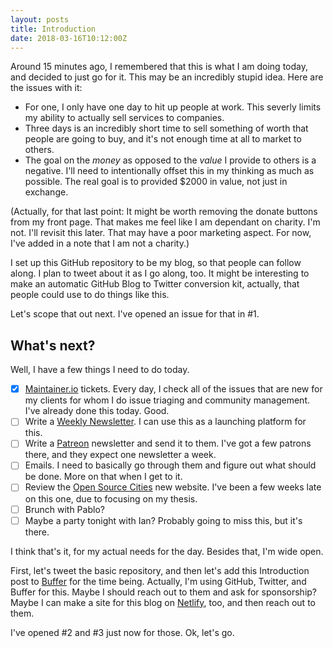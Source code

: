 ```yaml
---
layout: posts
title: Introduction
date: 2018-03-16T10:12:00Z
---
```


Around 15 minutes ago, I remembered that this is what I am doing today, and decided to just go for it. This may be an incredibly stupid idea. Here are the issues with it:

- For one, I only have one day to hit up people at work. This severly limits my ability to actually sell services to companies.
- Three days is an incredibly short time to sell something of worth that people are going to buy, and it's not enough time at all to market to others.
- The goal on the _money_ as opposed to the _value_ I provide to others is a negative. I'll need to intentionally offset this in my thinking as much as possible. The real goal is to provided $2000 in value, not just in exchange.

(Actually, for that last point: It might be worth removing the donate buttons from my front page. That makes me feel like I am dependant on charity. I'm not. I'll revisit this later. That may have a poor marketing aspect. For now, I've added in a note that I am not a charity.)

I set up this GitHub repository to be my blog, so that people can follow along. I plan to tweet about it as I go along, too. It might be interesting to make an automatic GitHub Blog to Twitter conversion kit, actually, that people could use to do things like this.

Let's scope that out next. I've opened an issue for that in #1.

## What's next?

Well, I have a few things I need to do today.

- [x] [Maintainer.io](https://maintainer.io) tickets. Every day, I check all of the issues that are new for my clients for whom I do issue triaging and community management. I've already done this today. Good.
- [ ] Write a [Weekly Newsletter](https://tinyletter.com/richlitt). I can use this as a launching platform for this.
- [ ] Write a [Patreon](https://www.patreon.com/home) newsletter and send it to them. I've got a few patrons there, and they expect one newsletter a week.
- [ ] Emails. I need to basically go through them and figure out what should be done. More on that when I get to it.
- [ ] Review the [Open Source Cities](https://github.com/opensourcecities/montreal/pulls?q=is%3Apr+is%3Aopen+sort%3Aupdated-desc) new website. I've been a few weeks late on this one, due to focusing on my thesis.
- [ ] Brunch with Pablo?
- [ ] Maybe a party tonight with Ian? Probably going to miss this, but it's there.

I think that's it, for my actual needs for the day. Besides that, I'm wide open.

First, let's tweet the basic repository, and then let's add this Introduction post to [Buffer](http://buffer.com/) for the time being. Actually, I'm using GitHub, Twitter, and Buffer for this. Maybe I should reach out to them and ask for sponsorship? Maybe I can make a site for this blog on [Netlify](https://www.netlify.com/), too, and then reach out to them.

I've opened #2 and #3 just now for those. Ok, let's go.

